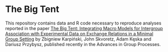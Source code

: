# The Big Tent

This repository contains data and R code necessary to reproduce analyses reported in the paper [The Big Tent: Integrating Macro Models for Intergroup Association with Experimental Data on Exchange Relations in a Minimal Group Setting](https://www.emerald.com/insight/content/doi/10.1108/S0882-614520210000038008/full/html) by Zbigniew Karpiński, John Skvoretz, Adam Kęska and Dariusz Przybysz, published recently in the Advances in Group Processes.